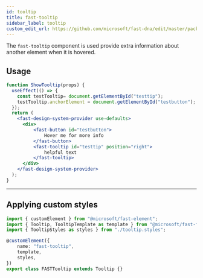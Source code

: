 ```yaml
---
id: tooltip
title: fast-tooltip
sidebar_label: tooltip
custom_edit_url: https://github.com/microsoft/fast-dna/edit/master/packages/web-components/fast-foundation/src/tooltip/README.md
---
```


The `fast-tooltip` component is used provide extra information about another element when it is hovered.

## Usage

```jsx live
function ShowTooltip(props) {
  useEffect(() => {
    const testTooltip= document.getElementById("testtip");
    testTooltip.anchorElement = document.getElementById("testbutton");
  });
  return (
    <fast-design-system-provider use-defaults>
      <div>
          <fast-button id="testbutton">
              Hover me for more info
          </fast-button>
          <fast-tooltip id="testtip" position="right">
              helpful text
          </fast-tooltip>
      </div>
    </fast-design-system-provider>
  );
}
```
---

## Applying custom styles

```ts
import { customElement } from "@microsoft/fast-element";
import { Tooltip, TooltipTemplate as template } from "@microsoft/fast-foundation";
import { TooltipStyles as styles } from "./tooltip.styles";

@customElement({
    name: "fast-tooltip",
    template,
    styles,
})
export class FASTTooltip extends Tooltip {}
```